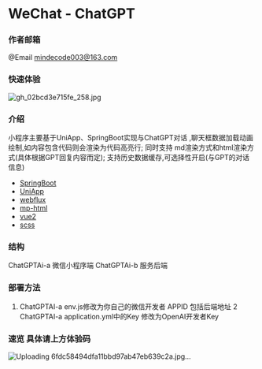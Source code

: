 # WeChat - ChatGPT
### 作者邮箱
@Email mindecode003@163.com
### 快速体验
![gh_02bcd3e715fe_258.jpg](https://user-images.githubusercontent.com/87460202/218847322-c7489bd9-c701-4c42-86b0-d6a1b49c9f0f.jpg)
### 介绍 
小程序主要基于UniApp、SpringBoot实现与ChatGPT对话 ,聊天框数据加载动画绘制,如内容包含代码则会渲染为代码高亮行; 同时支持 md渲染方式和html渲染方式(具体根据GPT回复内容而定); 支持历史数据缓存,可选择性开启(与GPT的对话信息)
* [SpringBoot](https://spring.io/guides/gs/rest-service/)
* [UniApp](https://spring.io/guides/gs/rest-service/)
* [webflux](https://spring.io/guides/gs/rest-service/)
* [mp-html](https://spring.io/guides/gs/rest-service/)
* [vue2](https://spring.io/guides/gs/rest-service/)
* [scss](https://spring.io/guides/gs/rest-service/)

### 结构
ChatGPTAi-a 微信小程序端
ChatGPTAi-b 服务后端

### 部署方法
1. ChatGPTAI-a env.js修改为你自己的微信开发者 APPID 包括后端地址
2  ChatGPTAI-a application.yml中的Key 修改为OpenAI开发者Key


### 速览 具体请上方体验码
![Uploading 6fdc58494dfa11bbd97ab47eb639c2a.jpg…]()
